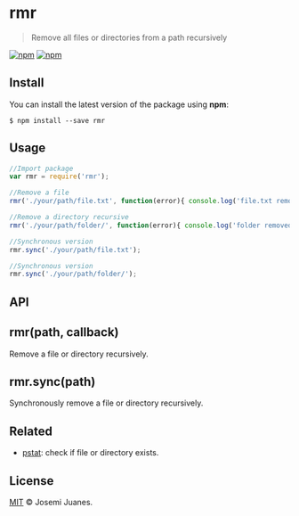 # rmr

> Remove all files or directories from a path recursively

[![npm](https://img.shields.io/npm/v/rmr.svg?style=flat-square)](https://www.npmjs.com/package/rmr)
[![npm](https://img.shields.io/npm/dt/rmr.svg?style=flat-square)](https://www.npmjs.com/package/rmr)


## Install

You can install the latest version of the package using **npm**:

```
$ npm install --save rmr
```

## Usage

```javascript
//Import package
var rmr = require('rmr');

//Remove a file
rmr('./your/path/file.txt', function(error){ console.log('file.txt removed'); });

//Remove a directory recursive
rmr('./your/path/folder/', function(error){ console.log('folder removed'); });

//Synchronous version
rmr.sync('./your/path/file.txt');

//Synchronous version
rmr.sync('./your/path/folder/');
```

## API

## rmr(path, callback)

Remove a file or directory recursively.

## rmr.sync(path)

Synchronously remove a file or directory recursively.


## Related

- [pstat](https://github.com/jmjuanes/pstat): check if file or directory exists.

## License

[MIT](./LICENSE) &copy; Josemi Juanes.
